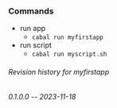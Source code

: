 ### Commands

* run app
  - `cabal run myfirstapp` 
* run script
  - `cabal run myscript.sh`


###### Revision history for myfirstapp

###### 0.1.0.0 -- 2023-11-18
